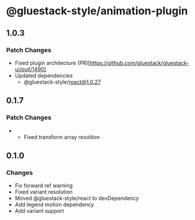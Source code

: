 # @gluestack-style/animation-plugin

## 1.0.3

### Patch Changes

- Fixed plugin architecture (PR)[https://github.com/gluestack/gluestack-ui/pull/1490]
- Updated dependencies
  - @gluestack-style/react@1.0.27

## 0.1.7

### Patch Changes

- - Fixed transform array resoltion

## 0.1.0

### Changes

- Fix forward ref warning
- Fixed variant resolution
- Moved @gluestack-style/react to devDependency
- Add legend motion dependency
- Add variant support
